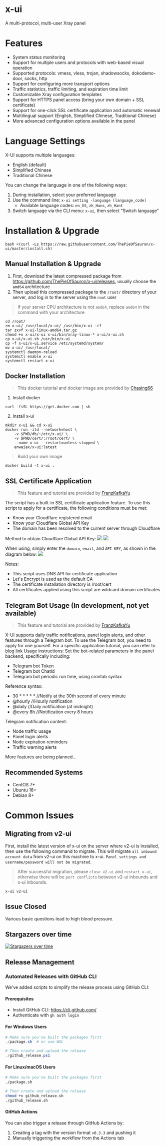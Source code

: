 # x-ui

A multi-protocol, multi-user Xray panel

# Features

- System status monitoring
- Support for multiple users and protocols with web-based visual operation
- Supported protocols: vmess, vless, trojan, shadowsocks, dokodemo-door, socks, http
- Support for configuring more transport options
- Traffic statistics, traffic limiting, and expiration time limit
- Customizable Xray configuration templates
- Support for HTTPS panel access (bring your own domain + SSL certificate)
- Support for one-click SSL certificate application and automatic renewal
- Multilingual support (English, Simplified Chinese, Traditional Chinese)
- More advanced configuration options available in the panel

# Language Settings

X-UI supports multiple languages:
- English (default)
- Simplified Chinese
- Traditional Chinese

You can change the language in one of the following ways:
1. During installation, select your preferred language
2. Use the command line: `x-ui setting -language [language_code]`
   - Available language codes: `en_US`, `zh_Hans`, `zh_Hant`
3. Switch language via the CLI menu: `x-ui`, then select "Switch language"

# Installation & Upgrade

```
bash <(curl -Ls https://raw.githubusercontent.com/ThePieOfSauron/x-ui/master/install.sh)
```

## Manual Installation & Upgrade

1. First, download the latest compressed package from https://github.com/ThePieOfSauron/x-ui/releases, usually choose the `amd64` architecture
2. Then upload this compressed package to the `/root/` directory of your server, and log in to the server using the `root` user

> If your server CPU architecture is not `amd64`, replace `amd64` in the command with your architecture

```
cd /root/
rm x-ui/ /usr/local/x-ui/ /usr/bin/x-ui -rf
tar zxvf x-ui-linux-amd64.tar.gz
chmod +x x-ui/x-ui x-ui/bin/xray-linux-* x-ui/x-ui.sh
cp x-ui/x-ui.sh /usr/bin/x-ui
cp -f x-ui/x-ui.service /etc/systemd/system/
mv x-ui/ /usr/local/
systemctl daemon-reload
systemctl enable x-ui
systemctl restart x-ui
```

## Docker Installation

> This docker tutorial and docker image are provided by [Chasing66](https://github.com/Chasing66)

1. Install docker

```shell
curl -fsSL https://get.docker.com | sh
```

2. Install x-ui

```shell
mkdir x-ui && cd x-ui
docker run -itd --network=host \
    -v $PWD/db/:/etc/x-ui/ \
    -v $PWD/cert/:/root/cert/ \
    --name x-ui --restart=unless-stopped \
    enwaiax/x-ui:latest
```

> Build your own image

```shell
docker build -t x-ui .
```

## SSL Certificate Application

> This feature and tutorial are provided by [FranzKafkaYu](https://github.com/FranzKafkaYu)

The script has a built-in SSL certificate application feature. To use this script to apply for a certificate, the following conditions must be met:

- Know your Cloudflare registered email
- Know your Cloudflare Global API Key
- The domain has been resolved to the current server through Cloudflare

Method to obtain Cloudflare Global API Key:
    ![](media/bda84fbc2ede834deaba1c173a932223.png)
    ![](media/d13ffd6a73f938d1037d0708e31433bf.png)

When using, simply enter the `domain`, `email`, and `API KEY`, as shown in the diagram below:
        ![](media/2022-04-04_141259.png)

Notes:

- This script uses DNS API for certificate application
- Let's Encrypt is used as the default CA
- The certificate installation directory is /root/cert
- All certificates applied using this script are wildcard domain certificates

## Telegram Bot Usage (In development, not yet available)

> This feature and tutorial are provided by [FranzKafkaYu](https://github.com/FranzKafkaYu)

X-UI supports daily traffic notifications, panel login alerts, and other features through a Telegram bot. To use the Telegram bot, you need to apply for one yourself.
For a specific application tutorial, you can refer to [blog link](https://coderfan.net/how-to-use-telegram-bot-to-alarm-you-when-someone-login-into-your-vps.html)
Usage instructions: Set the bot-related parameters in the panel backend, specifically including:

- Telegram bot Token
- Telegram bot ChatId
- Telegram bot periodic run time, using crontab syntax  

Reference syntax:
- 30 * * * * * //Notify at the 30th second of every minute
- @hourly      //Hourly notification
- @daily       //Daily notification (at midnight)
- @every 8h    //Notification every 8 hours  

Telegram notification content:
- Node traffic usage
- Panel login alerts
- Node expiration reminders
- Traffic warning alerts  

More features are being planned...

## Recommended Systems

- CentOS 7+
- Ubuntu 16+
- Debian 8+

# Common Issues

## Migrating from v2-ui

First, install the latest version of x-ui on the server where v2-ui is installed, then use the following command to migrate. This will migrate `all inbound account data` from v2-ui on this machine to x-ui. `Panel settings and username/password will not be migrated`.

> After successful migration, please `close v2-ui` and `restart x-ui`, otherwise there will be `port conflicts` between v2-ui inbounds and x-ui inbounds.

```
x-ui v2-ui
```

## Issue Closed

Various basic questions lead to high blood pressure.

## Stargazers over time

[![Stargazers over time](https://starchart.cc/vaxilu/x-ui.svg)](https://starchart.cc/vaxilu/x-ui)

## Release Management

### Automated Releases with GitHub CLI

We've added scripts to simplify the release process using GitHub CLI:

#### Prerequisites

- Install GitHub CLI: https://cli.github.com/
- Authenticate with `gh auth login`

#### For Windows Users

```powershell
# Make sure you've built the packages first
./package.sh  # or use WSL

# Then create and upload the release
./github_release.ps1
```

#### For Linux/macOS Users

```bash
# Make sure you've built the packages first
./package.sh

# Then create and upload the release
chmod +x github_release.sh
./github_release.sh
```

#### GitHub Actions

You can also trigger a release through GitHub Actions by:

1. Creating a tag with the version format `v0.3.3` and pushing it
2. Manually triggering the workflow from the Actions tab

